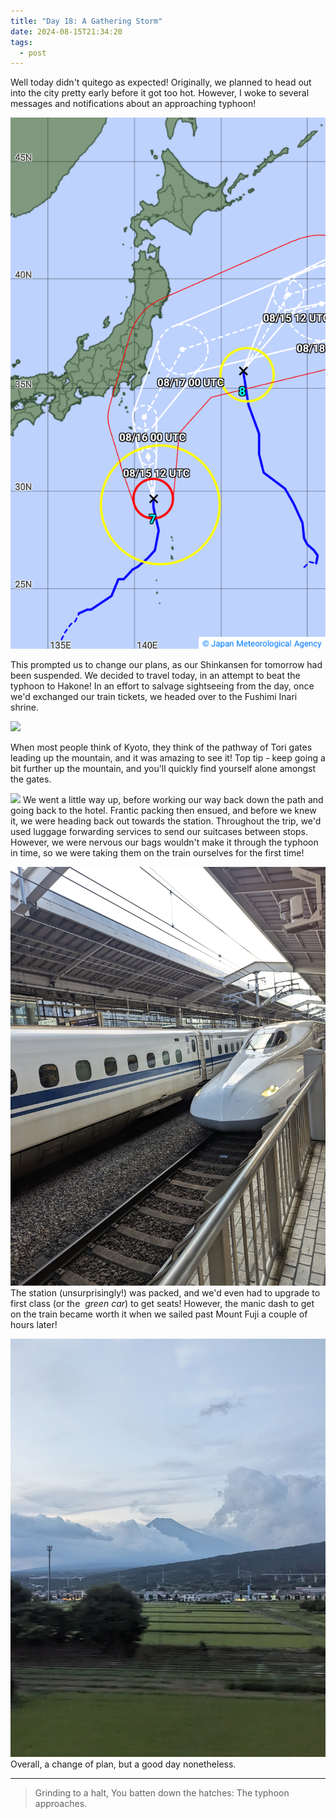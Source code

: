 ```yaml
---
title: "Day 18: A Gathering Storm"
date: 2024-08-15T21:34:20
tags:
  - post
---
```

Well today didn't quitego as expected! Originally, we planned to head out into the city pretty early before it got too hot. However, I woke to several messages and notifications about an approaching typhoon!

![](/media/1000021384.png)

This prompted us to change our plans, as our Shinkansen for tomorrow had been suspended. We decided to travel today, in an attempt to beat the typhoon to Hakone!
In an effort to salvage sightseeing from the day, once we'd exchanged our train tickets, we headed over to the Fushimi Inari shrine. 

![](/media/1000021337.jpg)

When most people think of Kyoto, they think of the pathway of Tori gates leading up the mountain, and it was amazing to see it! Top tip - keep going a bit further up the mountain, and you'll quickly find yourself alone amongst the gates. 


![](/media/1000021356.jpg)
We went a little way up, before working our way back down the path and going back to the hotel. Frantic packing then ensued, and before we knew it, we were heading back out towards the station. Throughout the trip, we'd used luggage forwarding services to send our suitcases between stops. However, we were nervous our bags wouldn't make it through the typhoon in time, so we were taking them on the train ourselves for the first time!

![](/media/1000021401.jpg)
The station (unsurprisingly!) was packed, and we'd even had to upgrade to first class (or the  _green car_) to get seats! However, the manic dash to get on the train became worth it when we sailed past Mount Fuji a couple of hours later!

![](/media/1000021423.jpg)
Overall, a change of plan, but a good day nonetheless.

---

> Grinding to a halt,
> You batten down the hatches:
> The typhoon approaches.
